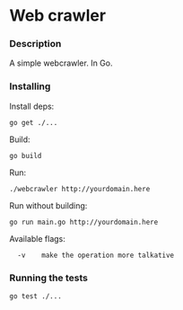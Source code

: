 # Web crawler

### Description

A simple webcrawler. In Go.

### Installing

Install deps:
```
go get ./...
```

Build:
```
go build
```

Run:
```
./webcrawler http://yourdomain.here
```

Run without building:
```
go run main.go http://yourdomain.here
```

Available flags:
```
  -v    make the operation more talkative
```

### Running the tests
```
go test ./...
```
